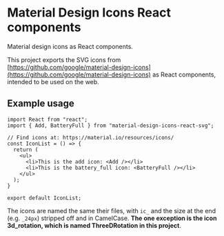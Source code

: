 # Material Design Icons React components

Material design icons as React components.

This project exports the SVG icons from [https://github.com/google/material-design-icons](https://github.com/google/material-design-icons) as React components, intended to be used on the web.

## Example usage

```JS
import React from "react";
import { Add, BatteryFull } from "material-design-icons-react-svg";

// Find icons at: https://material.io/resources/icons/
const IconList = () => {
  return (
    <ul>
      <li>This is the add icon: <Add /></li>
      <li>This is the battery_full icon: <BatteryFull /></li>
    </ul>
  );
}

export default IconList;
```

The icons are named the same their files, with `ic_` and the size at the end (e.g. `_24px`) stripped off and in CamelCase. **The one exception is the icon 3d_rotation, which is named ThreeDRotation in this project**.
